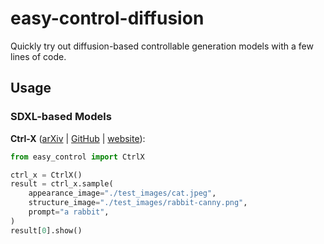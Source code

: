 # easy-control-diffusion

Quickly try out diffusion-based controllable generation models with a few lines of code.



## Usage

### SDXL-based Models

**Ctrl-X** ([arXiv](https://arxiv.org/abs/2406.07540) | [GitHub](https://github.com/genforce/ctrl-x/tree/main) | [website](https://genforce.github.io/ctrl-x)):

```python
from easy_control import CtrlX

ctrl_x = CtrlX()
result = ctrl_x.sample(
    appearance_image="./test_images/cat.jpeg",
    structure_image="./test_images/rabbit-canny.png",
    prompt="a rabbit",
)
result[0].show()
```
